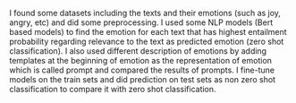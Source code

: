 I found some datasets including the texts and their emotions (such as joy, angry, etc) and did some preprocessing. I used some NLP models (Bert based models) to find the emotion for each text that has highest entailment probability regarding relevance to the text as predicted emotion (zero shot classification). I also used different description of emotions by adding templates at the beginning of emotion as the representation of emotion which is called prompt and compared the results of prompts. I fine-tune models on the train sets and did prediction on test sets as non zero shot classification to compare it with zero shot classification. 
